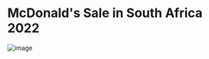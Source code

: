 # McDonald's Sale in South Africa 2022
![image](https://user-images.githubusercontent.com/78611284/232065218-783680cb-de03-415d-95c9-be467a82c2fb.png)
